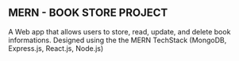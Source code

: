 ## MERN - BOOK STORE PROJECT

A Web app that allows users to store, read, update, and delete book informations. Designed using the the MERN TechStack (MongoDB, Express.js, React.js, Node.js)
